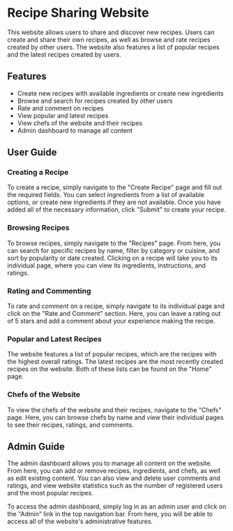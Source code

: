 Recipe Sharing Website
======================

This website allows users to share and discover new recipes. Users can create and share their own recipes, as well as browse and rate recipes created by other users. The website also features a list of popular recipes and the latest recipes created by users.

Features
--------

-   Create new recipes with available ingredients or create new ingredients
-   Browse and search for recipes created by other users
-   Rate and comment on recipes
-   View popular and latest recipes
-   View chefs of the website and their recipes
-   Admin dashboard to manage all content

User Guide
----------

### Creating a Recipe

To create a recipe, simply navigate to the "Create Recipe" page and fill out the required fields. You can select ingredients from a list of available options, or create new ingredients if they are not available. Once you have added all of the necessary information, click "Submit" to create your recipe.

### Browsing Recipes

To browse recipes, simply navigate to the "Recipes" page. From here, you can search for specific recipes by name, filter by category or cuisine, and sort by popularity or date created. Clicking on a recipe will take you to its individual page, where you can view its ingredients, instructions, and ratings.

### Rating and Commenting

To rate and comment on a recipe, simply navigate to its individual page and click on the "Rate and Comment" section. Here, you can leave a rating out of 5 stars and add a comment about your experience making the recipe.

### Popular and Latest Recipes

The website features a list of popular recipes, which are the recipes with the highest overall ratings. The latest recipes are the most recently created recipes on the website. Both of these lists can be found on the "Home" page.

### Chefs of the Website

To view the chefs of the website and their recipes, navigate to the "Chefs" page. Here, you can browse chefs by name and view their individual pages to see their recipes, ratings, and comments.

Admin Guide
-----------

The admin dashboard allows you to manage all content on the website. From here, you can add or remove recipes, ingredients, and chefs, as well as edit existing content. You can also view and delete user comments and ratings, and view website statistics such as the number of registered users and the most popular recipes.

To access the admin dashboard, simply log in as an admin user and click on the "Admin" link in the top navigation bar. From here, you will be able to access all of the website's administrative features.
